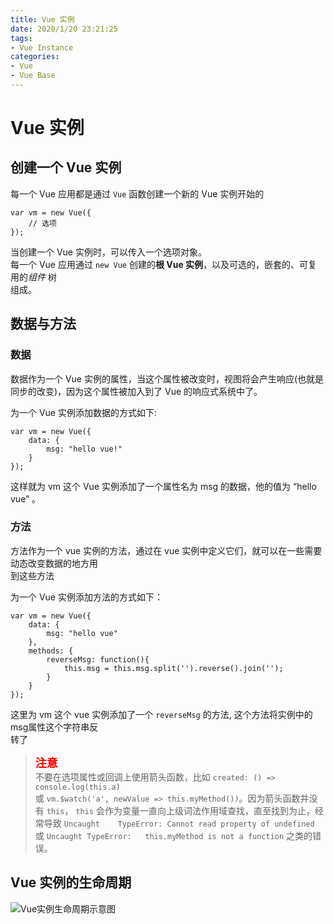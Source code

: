 ```yaml
---
title: Vue 实例
date: 2020/1/20 23:21:25
tags:
- Vue Instance
categories:
- Vue
- Vue Base
---
```

# Vue 实例  
  
## 创建一个 Vue 实例

每一个 Vue 应用都是通过 `Vue` 函数创建一个新的 Vue 实例开始的  

    var vm = new Vue({
        // 选项
    });  

当创建一个 Vue 实例时，可以传入一个选项对象。  
每一个 Vue 应用通过 `new Vue` 创建的**根 Vue 实例**，以及可选的，嵌套的、可复用的*组件* 树  
组成。
  
## 数据与方法

### 数据  

数据作为一个 Vue 实例的属性，当这个属性被改变时，视图将会产生响应(也就是同步的改变)，因为这个属性被加入到了 Vue 的响应式系统中了。

为一个 Vue 实例添加数据的方式如下:  

    var vm = new Vue({
        data: {
            msg: "hello vue!"
        }
    });

这样就为 vm 这个 Vue 实例添加了一个属性名为 msg 的数据，他的值为 “hello vue” 。

### 方法

方法作为一个 vue 实例的方法，通过在 vue 实例中定义它们，就可以在一些需要动态改变数据的地方用  
到这些方法

为一个 Vue 实例添加方法的方式如下：

    var vm = new Vue({
        data: {
            msg: "hello vue"
        },
        methods: {
            reverseMsg: function(){
                this.msg = this.msg.split('').reverse().join('');
            }
        }
    });

这里为 vm 这个 vue 实例添加了一个 `reverseMsg` 的方法,  这个方法将实例中的msg属性这个字符串反  
转了
> **<font color='red' size='4'>注意</font>**  
> 不要在选项属性或回调上使用箭头函数，比如 `created: () => console.log(this.a) `  
> 或 `vm.$watch('a', newValue => this.myMethod())`。因为箭头函数并没有 `this`， 
> `this` 会作为变量一直向上级词法作用域查找，直至找到为止，经常导致 `Uncaught   
> TypeError: Cannot read property of undefined `或 `Uncaught TypeError:  
> this.myMethod is not a function` 之类的错误。

## Vue  实例的生命周期
  
![Vue实例生命周期示意图][lifecycle]











[lifecycle]: /yukino-blog/images/vue-instance-lifecycle.png
